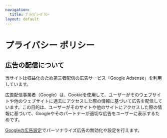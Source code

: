 ```yaml
---
navigation:
  title: ﾌﾟﾗｲﾊﾞｼｰﾎﾟﾘｼｰ
layout: default
---
```


# プライバシー ポリシー

## 広告の配信について
当サイトは収益化のため第三者配信の広告サービス「Google Adsense」を利用しています。

広告配信事業者（Google）は、Cookieを使用して、ユーザーがそのウェブサイトや他のウェブサイトに過去にアクセスした際の情報に基づいて広告を配信しています。この目的は、ユーザーがそのサイトや他のサイトにアクセスした際の情報に基づいて、Googleやそのパートナーが適切な広告をユーザーに表示するためです。

[Googleの広告設定](https://www.google.com/settings/ads)でパーソナライズ広告の無効化や設定を行えます。
